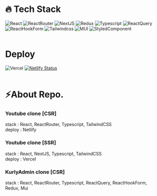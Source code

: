 # :fire: Tech Stack

![React](https://img.shields.io/badge/React-brightgreen)
![ReactRouter](https://img.shields.io/badge/ReactRouter-orange)
![NextJS](https://img.shields.io/badge/NextJS-orange)
![Redux](https://img.shields.io/badge/Redux-red)
![Typescript](https://img.shields.io/badge/TypeScript-yellowgreen)
![ReactQuery](https://img.shields.io/badge/ReactQuery-BLUE)
![ReactHookForm](https://img.shields.io/badge/ReactHookForm-BLUE)
![Tailwindcss](https://img.shields.io/badge/TailwindCSS-blueviolet)
![MUI](https://img.shields.io/badge/MUI-blueviolet)
![StyledComponent](https://img.shields.io/badge/StyledComponent-ff69b4)
<br/><br/>

#  Deploy
![Vercel](https://vercelbadge.vercel.app/api/iimandoo/youtube_react_typescript_nextjs)
[![Netlify Status](https://api.netlify.com/api/v1/badges/0193ce06-36ab-4f98-9c6e-247b5ff1eadb/deploy-status)](https://app.netlify.com/sites/euneunyoutube/deploys)
<br/><br/>

# :zap:About Repo.
### Youtube clone [CSR]
stack : React, ReactRouter, Typescript, TailwindCSS<br/>
deploy : Netlify

### Youtube clone [SSR]
stack : React, NextJS, Typescript, TailwindCSS<br/>
deploy : Vercel

### KurlyAdmin clone [CSR]
stack : React, ReactRouter, Typescript, ReactQuery, ReactHookForm, Redux, Mui<br/>
